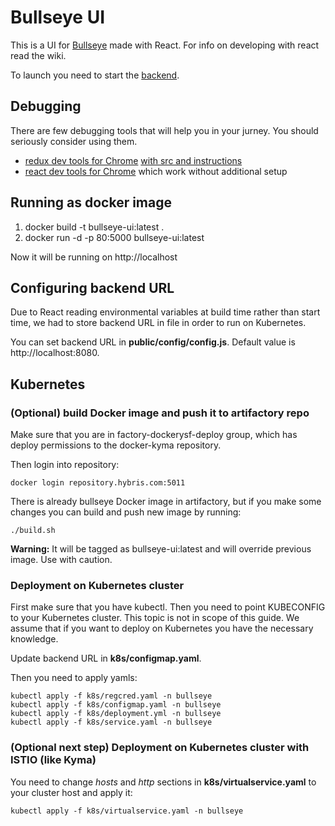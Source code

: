 # Bullseye UI

This is a UI for [Bullseye](https://github.wdf.sap.corp/Magikarpie/bullseye) made with React. 
For info on developing with react read the wiki.

To launch you need to start the [backend](https://github.wdf.sap.corp/Magikarpie/bullseye).

## Debugging

There are few debugging tools that will help you in your jurney.
You should seriously consider using them. 

- [redux dev tools for Chrome](http:github.com/zalmoxisus/redux-devtools-extension) [with src and instructions](http:github.com/zalmoxisus/redux-devtools-extension)
- [react dev tools for Chrome](https://chrome.google.com/webstore/detail/react-developer-tools/fmkadmapgofadopljbjfkapdkoienihi?hl=en) which work without additional setup

## Running as docker image

1) docker build -t bullseye-ui:latest .
2) docker run -d -p 80:5000 bullseye-ui:latest

Now it will be running on http://localhost

## Configuring backend URL

Due to React reading environmental variables at build time rather than start time, we had to store backend URL in file in
order to run on Kubernetes.

You can set backend URL in **public/config/config.js**. Default value is http://localhost:8080.

## Kubernetes


### (Optional) build Docker image and push it to artifactory repo

Make sure that you are in factory-dockerysf-deploy group, which has deploy permissions to the docker-kyma repository.

Then login into repository:
```shell
docker login repository.hybris.com:5011 
```

There is already bullseye Docker image in artifactory, but if you make some changes you can build and push new image by running:

```shell
./build.sh
```

**Warning:** It will be tagged as bullseye-ui:latest and will override previous image. Use with caution.

### Deployment on Kubernetes cluster

First make sure that you have kubectl. Then you need to point KUBECONFIG to your Kubernetes cluster. This
topic is not in scope of this guide. We assume that if you want to deploy on Kubernetes you have the necessary knowledge.

Update backend URL in **k8s/configmap.yaml**.

Then you need to apply yamls:

```shell
kubectl apply -f k8s/regcred.yaml -n bullseye
kubectl apply -f k8s/configmap.yaml -n bullseye
kubectl apply -f k8s/deployment.yml -n bullseye
kubectl apply -f k8s/service.yaml -n bullseye
```

### (Optional next step) Deployment on Kubernetes cluster with ISTIO (like Kyma)

You need to change *hosts* and *http* sections in **k8s/virtualservice.yaml** to your cluster host and apply it:

```shell
kubectl apply -f k8s/virtualservice.yaml -n bullseye
```